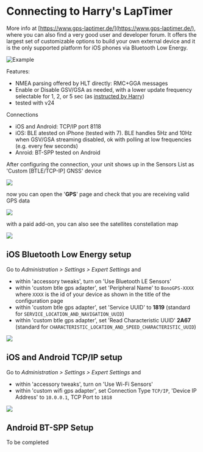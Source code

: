 # Connecting to Harry's LapTimer

More info at [https://www.gps-laptimer.de/](https://www.gps-laptimer.de/), where you can also find a very good user and developer forum. It offers the largest set of customizable options to build your own external device and it is the only supported platform for iOS phones via Bluetooth Low Energy.

![Example](hlt_lagunaseca.png)

Features:

 - NMEA parsing offered by HLT directly: RMC+GGA messages
 - Enable or Disable GSV/GSA as needed, with a lower update frequency selectable for 1, 2, or 5 sec (as [instructed by Harry](http://forum.gps-laptimer.de/viewtopic.php?t=4359))
 - tested with v24

Connections
 
 - iOS and Android: TCP/IP port 8118
 - iOS: BLE atested on iPhone (tested with 7). BLE handles 5Hz and 10Hz  when GSV/GSA streaming disabled, ok with polling at low frequencies (e.g. every few seconds)
 - Anroid: BT-SPP tested on Android

 
After configuring the connection, your unit shows up in the Sensors List as 'Custom [BTLE/TCP-IP] GNSS' device

![](hlt-ble-configured.PNG)

now you can open the '**GPS**' page and check that you are receiving valid GPS data

![](hlt-ble-running.PNG)

with a paid add-on, you can also see the satellites constellation map

![](hlt-gps-map.PNG)


## iOS Bluetooth Low Energy setup

Go to *Administration > Settings > Expert Settings* and

- within 'accessory tweaks', turn on 'Use Bluetooth LE Sensors'
- within 'custom btle gps adapter', set 'Peripheral Name' to `BonoGPS-XXXX` where `XXXX` is the id of your device as shown in the title of the configuration page
- within 'custom btle gps adapter', set 'Service UUID' to  **1819** (standard for `SERVICE_LOCATION_AND_NAVIGATION_UUID`)
- within 'custom btle gps adapter', set 'Read Characteristic UUID' **2A67** (standard for `CHARACTERISTIC_LOCATION_AND_SPEED_CHARACTERISTIC_UUID`)

![](hlt-ble.jpeg)


## iOS and Android TCP/IP setup

Go to *Administration > Settings > Expert Settings* and

- within 'accessory tweaks', turn on 'Use Wi-Fi Sensors'
- within 'custom wifi gps adapter', set Connection Type `TCP/IP`, 'Device IP Address' to `10.0.0.1`, TCP Port to `1818`

![](hlt-wifi.jpeg)


## Android BT-SPP Setup

To be completed
